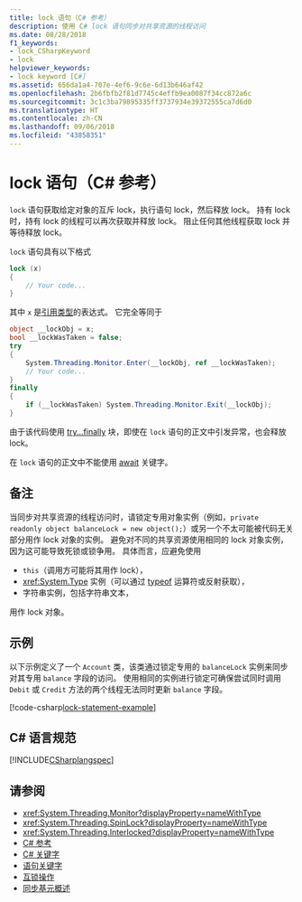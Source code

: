 ```yaml
---
title: lock 语句（C# 参考）
description: 使用 C# lock 语句同步对共享资源的线程访问
ms.date: 08/28/2018
f1_keywords:
- lock_CSharpKeyword
- lock
helpviewer_keywords:
- lock keyword [C#]
ms.assetid: 656da1a4-707e-4ef6-9c6e-6d13b646af42
ms.openlocfilehash: 2b6fbfb2f81d7745c4effb9ea0087f34cc872a6c
ms.sourcegitcommit: 3c1c3ba79895335ff3737934e39372555ca7d6d0
ms.translationtype: HT
ms.contentlocale: zh-CN
ms.lasthandoff: 09/06/2018
ms.locfileid: "43858351"
---
```

# <a name="lock-statement-c-reference"></a>lock 语句（C# 参考）

`lock` 语句获取给定对象的互斥 lock，执行语句 lock，然后释放 lock。 持有 lock 时，持有 lock 的线程可以再次获取并释放 lock。 阻止任何其他线程获取 lock 并等待释放 lock。

`lock` 语句具有以下格式

```csharp
lock (x)
{
    // Your code...
}
```

其中 `x` 是[引用类型](reference-types.md)的表达式。 它完全等同于

```csharp
object __lockObj = x;
bool __lockWasTaken = false;
try
{
    System.Threading.Monitor.Enter(__lockObj, ref __lockWasTaken);
    // Your code...
}
finally
{
    if (__lockWasTaken) System.Threading.Monitor.Exit(__lockObj);
}
```

由于该代码使用 [try...finally](try-finally.md) 块，即使在 `lock` 语句的正文中引发异常，也会释放 lock。

在 `lock` 语句的正文中不能使用 [await](await.md) 关键字。

## <a name="remarks"></a>备注

当同步对共享资源的线程访问时，请锁定专用对象实例（例如，`private readonly object balanceLock = new object();`）或另一个不太可能被代码无关部分用作 lock 对象的实例。 避免对不同的共享资源使用相同的 lock 对象实例，因为这可能导致死锁或锁争用。 具体而言，应避免使用

- `this`（调用方可能将其用作 lock），
- <xref:System.Type> 实例（可以通过 [typeof](typeof.md) 运算符或反射获取），
- 字符串实例，包括字符串文本，

用作 lock 对象。

## <a name="example"></a>示例

以下示例定义了一个 `Account` 类，该类通过锁定专用的 `balanceLock` 实例来同步对其专用 `balance` 字段的访问。 使用相同的实例进行锁定可确保尝试同时调用 `Debit` 或 `Credit` 方法的两个线程无法同时更新 `balance` 字段。

[!code-csharp[lock-statement-example](~/samples/snippets/csharp/keywords/LockStatementExample.cs)]

## <a name="c-language-specification"></a>C# 语言规范

[!INCLUDE[CSharplangspec](~/includes/csharplangspec-md.md)]

## <a name="see-also"></a>请参阅

- <xref:System.Threading.Monitor?displayProperty=nameWithType>
- <xref:System.Threading.SpinLock?displayProperty=nameWithType>
- <xref:System.Threading.Interlocked?displayProperty=nameWithType>
- [C# 参考](../index.md)
- [C# 关键字](index.md)
- [语句关键字](statement-keywords.md)
- [互锁操作](../../../standard/threading/interlocked-operations.md)
- [同步基元概述](../../../standard/threading/overview-of-synchronization-primitives.md)
